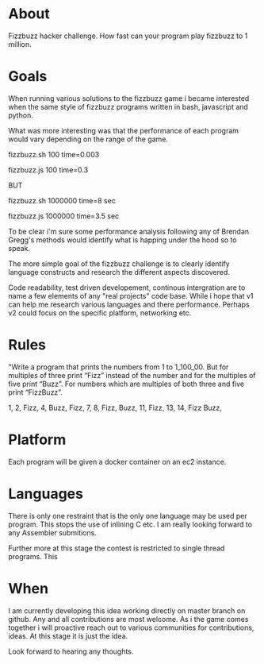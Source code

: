 # About

Fizzbuzz hacker challenge. How fast can your program play fizzbuzz to 1 million.

# Goals
When running various solutions to the fizzbuzz game i became interested when the
same style of fizzbuzz programs written in bash, javascript and python.

What was more interesting was that the performance of each program would vary 
depending on the range of the game. 

fizzbuzz.sh 100
time=0.003

fizzbuzz.js 100
time=0.3

BUT

fizzbuzz.sh 1000000
time=8 sec

fizzbuzz.js 1000000
time=3.5 sec

To be clear i'm sure some performance analysis following any of Brendan Gregg's
methods would identify what is happing under the hood so to speak.

The more simple goal of the fizzbuzz challenge is to clearly identify language 
constructs and research the different aspects discovered.

Code readability, test driven developement, continous intergration are to name a
few elements of any "real projects" code base. While i hope that v1 can help me
research various languages and there performance. Perhaps v2 could focus on the 
specific platform, networking etc.

# Rules

"Write a program that prints the numbers from 1 to 1_100_00. But for multiples 
of three print “Fizz” instead of the number and for the multiples of five print 
“Buzz”. For numbers which are multiples of both three and five print “FizzBuzz”.

1, 2, Fizz, 4, Buzz, Fizz, 7, 8, Fizz, Buzz, 11, Fizz, 13, 14, Fizz Buzz,

# Platform

Each program will be given a docker container on an ec2 instance.

# Languages

There is only one restraint that is the only one language may be used per program.
This stops the use of inlining C etc. I am really looking forward to any Assembler 
submitions.

Further more at this stage the contest is restricted to single thread programs. 
This

# When
I am currently developing this idea working directly on master branch on github.
Any and all contributions are most welcome. As i the game comes together i will 
proactive reach out to various communities for contributions, ideas. At this stage
it is just the idea.

Look forward to hearing any thoughts.
